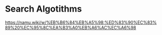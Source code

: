 # Search Algotithms

https://namu.wiki/w/%EB%B6%84%EB%A5%98:%ED%83%90%EC%83%89%20%EC%95%8C%EA%B3%A0%EB%A6%AC%EC%A6%98
